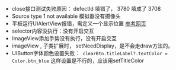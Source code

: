 - close接口测试失败原因：
    defectId 填错了， 3780 填成了 3708
- Source type 1 not available 模拟器没有摄像头
- 平板运行UIAlertView报错，需定义一个显示位置
  [参考网页](http://blog.csdn.net/tsyccnh/article/details/52737367)
- selector内容没执行：没有开启交互
- ImageView添加手势没有执行，没有开启交互
- imageView , 子类扩展时， setNeedDisplay，是不会走draw方法的。
- UIButton字体颜色设置失败：`
   clearBtn.titleLabel?.textColor = Color.btn_blue`
   这样设置是不行的，应该用setTitleColor